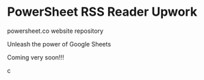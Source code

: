 # PowerSheet RSS Reader Upwork

powersheet.co website repository

Unleash the power of Google Sheets

Coming very soon!!!

c
